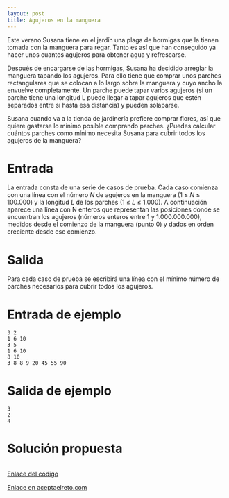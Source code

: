 ```yaml
---
layout: post
title: Agujeros en la manguera
---
```


Este verano Susana tiene en el jardín una plaga de hormigas que la tienen tomada con la manguera para regar. Tanto es así que han conseguido ya hacer unos cuantos agujeros para obtener agua y refrescarse.

Después de encargarse de las hormigas, Susana ha decidido arreglar la manguera tapando los agujeros. Para ello tiene que comprar unos parches rectangulares que se colocan a lo largo sobre la manguera y cuyo ancho la envuelve completamente. Un parche puede tapar varios agujeros (si un parche tiene una longitud L puede llegar a tapar agujeros que estén separados entre sí hasta esa distancia) y pueden solaparse.

Susana cuando va a la tienda de jardinería prefiere comprar flores, así que quiere gastarse lo mínimo posible comprando parches. ¿Puedes calcular cuántos parches como mínimo necesita Susana para cubrir todos los agujeros de la manguera?

# Entrada

La entrada consta de una serie de casos de prueba. Cada caso comienza con una línea con el número _N_ de agujeros en la manguera (1 ≤ _N_ ≤ 100.000) y la longitud _L_ de los parches (1 ≤ _L_ ≤ 1.000). A continuación aparece una línea con N enteros que representan las posiciones donde se encuentran los agujeros (números enteros entre 1 y 1.000.000.000), medidos desde el comienzo de la manguera (punto 0) y dados en orden creciente desde ese comienzo. 

# Salida

Para cada caso de prueba se escribirá una línea con el mínimo número de parches necesarios para cubrir todos los agujeros. 

# Entrada de ejemplo

```
3 2
1 6 10
3 5
1 6 10
8 10
3 8 8 9 20 45 55 90
```

# Salida de ejemplo

```
3
2
4
```
# Solución propuesta

``` python

```

[Enlace del código](https://github.com/israelem/aceptaelreto/blob/master/codes/2018-06-18-agujeros.py)

[Enlace en aceptaelreto.com](https://www.aceptaelreto.com/problem/statement.php?id=282)

